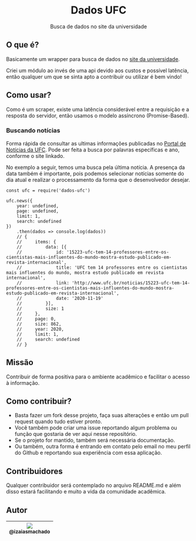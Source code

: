 <h1 align="center">Dados UFC</h1>
<p align="center">
  Busca de dados no site da universidade
</p>

## O que é?
Basicamente um wrapper para busca de dados no [site da universidade](http://ufc.br).

Criei um módulo ao invés de uma api devido aos custos e possível latência, então qualquer um que se sinta apto a contribuir ou utilizar é bem vindo!

## Como usar?
Como é um scraper, existe uma latência considerável entre a requisição e a resposta do servidor, então usamos o modelo assíncrono (Promise-Based).

### Buscando notícias
Forma rápida de consultar as ultimas informações publicadas no [Portal de Notícias da UFC](http://www.ufc.br/noticias). Pode ser feita a busca por palavras específicas e ano, conforme o site linkado.

No exemplo a seguir, temos uma busca pela última notícia. A presença da data também é importante, pois podemos selecionar notícias somente do dia atual e realizar o processamento da forma que o desenvolvedor desejar.
```
const ufc = require('dados-ufc')

ufc.news({ 
    year: undefined, 
    page: undefined, 
    limit: 1, 
    search: undefined 
})
    .then(dados => console.log(dados))
    // {
    //     items: {
    //         data: [{
    //             id: '15223-ufc-tem-14-professores-entre-os-cientistas-mais-influentes-do-mundo-mostra-estudo-publicado-em-revista-internacional',
    //             title: 'UFC tem 14 professores entre os cientistas mais influentes do mundo, mostra estudo publicado em revista internacional',
    //             link: 'http://www.ufc.br/noticias/15223-ufc-tem-14-professores-entre-os-cientistas-mais-influentes-do-mundo-mostra-estudo-publicado-em-revista-internacional',
    //             date: '2020-11-19'
    //         }],
    //         size: 1
    //     },
    //     page: 0,
    //     size: 862,
    //     year: 2020,
    //     limit: 1,
    //     search: undefined
    // }
```

## Missão
Contribuir de forma positiva para o ambiente acadêmico e facilitar o acesso à informação.

## Como contribuir?
 - Basta fazer um fork desse projeto, faça suas alterações e então um pull request quando tudo estiver pronto.
 - Você também pode criar uma issue reportando algum problema ou função que gostaria de ver aqui nesse repositório.
 - Se o projeto for mantido, também será necessária documentação.
 - Ou também, outra forma é entrando em contato pelo email no meu perfil do Github e reportando sua experiência com essa aplicação.

## Contribuidores
Qualquer contribuidor será contemplado no arquivo README.md e além disso estará facilitando e muito a vida da comunidade acadêmica.

## Autor

| [<img src="https://avatars1.githubusercontent.com/u/47287096?s=115&u=90cfa870096b9740b7396f9bbe4c34f1a7007055&v=4"><br><sub>@izaiasmachado</sub>](https://github.com/izaiasmachado) |
| :---: |
